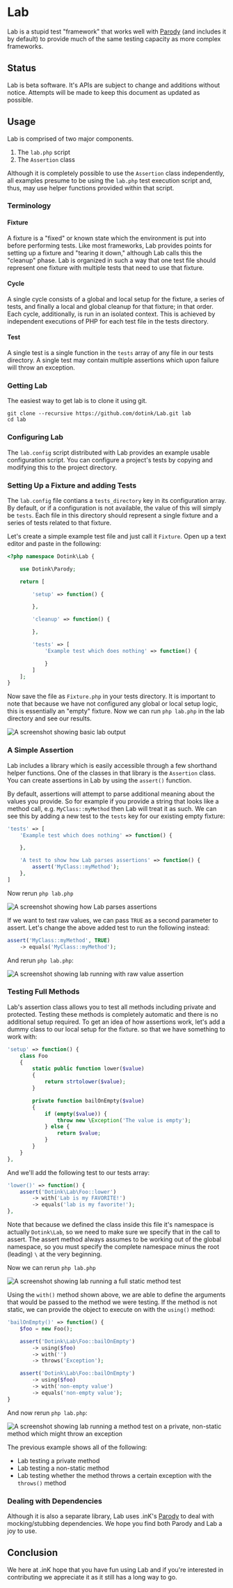 # Lab

Lab is a stupid test "framework" that works well with [Parody](http://www.github.com/dotink/parody) (and includes it by default) to provide much of the same testing capacity as more complex frameworks.

## Status

Lab is beta software.  It's APIs are subject to change and additions without notice.  Attempts will be made to keep this document as updated as possible.

## Usage

Lab is comprised of two major components.

1. The `lab.php` script
2. The `Assertion` class

Although it is completely possible to use the `Assertion` class independently, all examples presume to be using the `lab.php` test execution script and, thus, may use helper functions provided within that script.

### Terminology

#### Fixture

A fixture is a "fixed" or known state which the environment is put into before performing tests.  Like most frameworks, Lab provides points for setting up a fixture and "tearing it down," although Lab calls this the "cleanup" phase.  Lab is organized in such a way that one test file should represent one fixture with multiple tests that need to use that fixture.

#### Cycle

A single cycle consists of a global and local setup for the fixture, a series of tests, and finally a local and global cleanup for that fixture; in that order.  Each cycle, additionally, is run in an isolated context.  This is achieved by independent executions of PHP for each test file in the tests directory.

#### Test

A single test is a single function in the `tests` array of any file in our tests directory.  A single test may contain multiple assertions which upon failure will throw an exception.

### Getting Lab

The easiest way to get lab is to clone it using git.

```
git clone --recursive https://github.com/dotink/Lab.git lab
cd lab
```

### Configuring Lab

The `lab.config` script distributed with Lab provides an example usable configuration script.  You can configure a project's tests by copying and modifying this to the project directory.

### Setting Up a Fixture and adding Tests

The `lab.config` file contians a `tests_directory` key in its configuration array.  By default, or if a configuration is not available, the value of this will simply be `tests`.  Each file in this directory should represent a single fixture and a series of tests related to that fixture.

Let's create a simple example test file and just call it `Fixture`.  Open up a text editor and paste in the following:

```php
<?php namespace Dotink\Lab {

	use Dotink\Parody;

	return [

		'setup' => function() {

		},

		'cleanup' => function() {

		},

		'tests' => [
			'Example test which does nothing' => function() {

			}
		]
	];
}
```

Now save the file as `Fixture.php` in your tests directory.  It is important to note that because we have not configured any global or local setup logic, this is essentially an "empty" fixture.  Now we can run `php lab.php` in the lab directory and see our results.

![A screenshot showing basic lab output](https://dl.dropbox.com/u/31068853/lab_example_empty_fixture.png)

### A Simple Assertion

Lab includes a library which is easily accessible through a few shorthand helper functions.  One of the classes in that library is the `Assertion` class.  You can create assertions in Lab by using the `assert()` function.

By default, assertions will attempt to parse additional meaning about the values you provide.  So for example if you provide a string that looks like a method call, e.g. `MyClass::myMethod` then Lab will treat it as such.  We can see this by adding a new test to the `tests` key for our existing empty fixture:

```php
'tests' => [
	'Example test which does nothing' => function() {

	},

	'A test to show how Lab parses assertions' => function() {
		assert('MyClass::myMethod');
	},
]
```

Now rerun `php lab.php`

![A screenshot showing how Lab parses assertions](https://dl.dropbox.com/u/31068853/lab_example_parsing_assertion.png)

If we want to test raw values, we can pass `TRUE` as a second parameter to assert.  Let's change the above added test to run the following instead:

```php
assert('MyClass::myMethod', TRUE)
	-> equals('MyClass::myMethod');
```

And rerun `php lab.php`:

![A screenshot showing lab running with raw value assertion](https://dl.dropbox.com/u/31068853/lab_example_asserting_raw_values.png)

### Testing Full Methods

Lab's assertion class allows you to test all methods including private and protected.  Testing these methods is completely automatic and there is no additional setup required.  To get an idea of how assertions work, let's add a dummy class to our local setup for the fixture. so that we have something to work with:

```php
'setup' => function() {
	class Foo
	{
		static public function lower($value)
		{
			return strtolower($value);
		}

		private function bailOnEmpty($value)
		{
			if (empty($value)) {
				throw new \Exception('The value is empty');
			} else {
				return $value;
			}
		}
	}
},
```

And we'll add the following test to our tests array:

```php
'lower()' => function() {
	assert('Dotink\Lab\Foo::lower')
		-> with('Lab is my FAVORITE!')
		-> equals('lab is my favorite!');
},
```

Note that because we defined the class inside this file it's namespace is actually `Dotink\Lab`, so we need to make sure we specify that in the call to assert.  The assert method always assumes to be working out of the global namespace, so you must specify the complete namespace minus the root (leading) `\` at the very beginning.

Now we can rerun `php lab.php`

![A screenshot showing lab running a full static method test](https://dl.dropbox.com/u/31068853/lab_example_static_method_test.png)

Using the `with()` method shown above, we are able to define the arguments that would be passed to the method we were testing.  If the method is not static, we can provide the object to execute on with the `using()` method:

```php
'bailOnEmpty()' => function() {
	$foo = new Foo();

	assert('Dotink\Lab\Foo::bailOnEmpty')
		-> using($foo)
		-> with('')
		-> throws('Exception');

	assert('Dotink\Lab\Foo::bailOnEmpty')
		-> using($foo)
		-> with('non-empty value')
		-> equals('non-empty value');
}
```

And now rerun `php lab.php`:

![A screenshot showing lab running a method test on a private, non-static method which might throw an exception](https://dl.dropbox.com/u/31068853/lab_example_using_and_throws.png)

The previous example shows all of the following:

- Lab testing a private method
- Lab testing a non-static method
- Lab testing whether the method throws a certain exception with the `throws()` method

### Dealing with Dependencies

Although it is also a separate library, Lab uses .inK's [Parody](http://www.github.com/dotink/parody) to deal with mocking/stubbing dependencies.  We hope you find both Parody and Lab a joy to use.

## Conclusion

We here at .inK hope that you have fun using Lab and if you're interested in contributing we appreciate it as it still has a long way to go.
